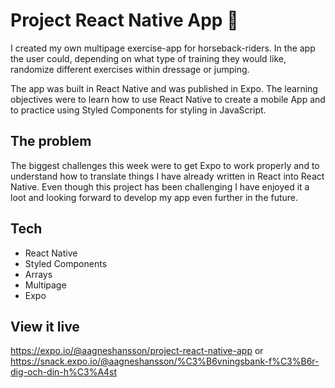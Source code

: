 # Project React Native App 📱

I created my own multipage exercise-app for horseback-riders. In the app the user could, depending on what type of training they would like, randomize different exercises within dressage or jumping. 

The app was built in React Native and was published in Expo. The learning objectives were to learn how to use React Native to create a mobile App and to practice using Styled Components for styling in JavaScript.

## The problem 

The biggest challenges this week were to get Expo to work properly and to understand how to translate things I have already written in React into React Native. Even though this project has been challenging I have enjoyed it a loot and looking forward to develop my app even further in the future. 

## Tech 
  - React Native
  - Styled Components
  - Arrays
  - Multipage
  - Expo

## View it live

https://expo.io/@aagneshansson/project-react-native-app
or
https://snack.expo.io/@aagneshansson/%C3%B6vningsbank-f%C3%B6r-dig-och-din-h%C3%A4st
